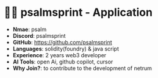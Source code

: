 
#  🧑‍💻 psalmsprint - Application

- **Nmae**: psalm
- **Discord**: psalmsprint
- **GitHub**: https://github.com/psalmsprint
- **Languages**: solidity(foundry) & java script
- **Experience**: 2 years web3 developer
- **AI Tools**: open Ai, github copilot, cursor
- **Why Join?**: to contribute to the development of netrum 